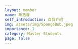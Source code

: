 ```yaml
---
layout: member
name: 马浩睿
self_introduction: 自我介绍
img: assets/img/SpongeBob.jpeg
importance: 1
category: Master Students
page: false
---
```



